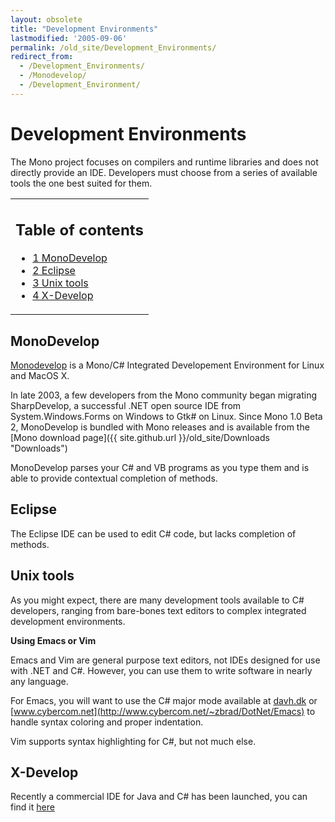 ```yaml
---
layout: obsolete
title: "Development Environments"
lastmodified: '2005-09-06'
permalink: /old_site/Development_Environments/
redirect_from:
  - /Development_Environments/
  - /Monodevelop/
  - /Development_Environment/
---
```


Development Environments
========================

The Mono project focuses on compilers and runtime libraries and does not directly provide an IDE. Developers must choose from a series of available tools the one best suited for them.

<table>
<col width="100%" />
<tbody>
<tr class="odd">
<td align="left"><h2>Table of contents</h2>
<ul>
<li><a href="#monodevelop">1 MonoDevelop</a></li>
<li><a href="#eclipse">2 Eclipse</a></li>
<li><a href="#unix-tools">3 Unix tools</a></li>
<li><a href="#x-develop">4 X-Develop</a></li>
</ul></td>
</tr>
</tbody>
</table>

MonoDevelop
-----------

[Monodevelop](http://www.monodevelop.org) is a Mono/C\# Integrated Developement Environment for Linux and MacOS X.

In late 2003, a few developers from the Mono community began migrating SharpDevelop, a successful .NET open source IDE from System.Windows.Forms on Windows to Gtk\# on Linux. Since Mono 1.0 Beta 2, MonoDevelop is bundled with Mono releases and is available from the [Mono download page]({{ site.github.url }}/old_site/Downloads "Downloads")

MonoDevelop parses your C\# and VB programs as you type them and is able to provide contextual completion of methods.

Eclipse
-------

The Eclipse IDE can be used to edit C\# code, but lacks completion of methods.

Unix tools
----------

As you might expect, there are many development tools available to C\# developers, ranging from bare-bones text editors to complex integrated development environments.

**Using Emacs or Vim**

Emacs and Vim are general purpose text editors, not IDEs designed for use with .NET and C\#. However, you can use them to write software in nearly any language.

For Emacs, you will want to use the C\# major mode available at [davh.dk](http://davh.dk/script) or [www.cybercom.net](http://www.cybercom.net/~zbrad/DotNet/Emacs) to handle syntax coloring and proper indentation.

Vim supports syntax highlighting for C\#, but not much else.

X-Develop
---------

Recently a commercial IDE for Java and C\# has been launched, you can find it [here](http://www.x-develop.com/)

